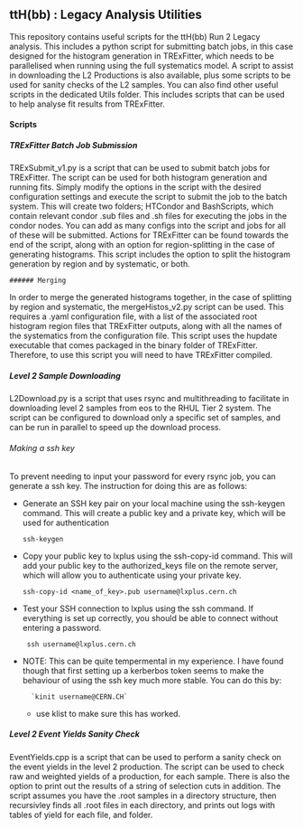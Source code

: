 ## ttH(bb) : Legacy Analysis Utilities


This repository contains useful scripts for the ttH(bb) Run 2 Legacy analysis. This includes a python script for submitting batch jobs, in this case designed for the histogram generation
in TRExFitter, which needs to be parallelised when running using the full systematics model. A script to assist in downloading the L2 Productions is also available, plus some scripts to be used for sanity checks of the L2 samples. You can also find other useful scripts in the dedicated Utils folder. This includes scripts that can be used to help analyse fit results from TRExFitter.

#### Scripts

##### TRExFitter Batch Job Submission
TRExSubmit_v1.py is a script that can be used to submit batch jobs for TRExFitter. The script can be used for both histogram generation and running fits. Simply modify the options in the script with the desired configuration settings and execute the script to submit the job to the batch system. This will create two folders; HTCondor and BashScripts, which contain relevant condor .sub files and .sh files for executing the jobs in the condor nodes. You can add as many configs into the script and jobs for all of these will be submitted. Actions for TRExFitter can be found towards the end of the script, along with an option for region-splitting in the case of generating histograms. This script includes the option to split the histogram generation by region and by systematic, or both.


    ###### Merging
 In order to merge the generated histograms together, in the case of splitting by region and systematic, the mergeHistos_v2.py script can be used. This requires a .yaml configuration file, with a list of the associated root histogram region files that TRExFitter outputs, along with all the names of the systematics from the configuration file. This script uses the hupdate executable that comes packaged in the binary folder of TRExFitter. Therefore, to use this script you will need to have TRExFitter compiled.

##### Level 2 Sample Downloading
L2Download.py is a script that uses rsync and multithreading to facilitate in downloading level 2 samples from eos to the RHUL Tier 2 system. The script can be configured to download only a specific set of samples, and can be run in parallel to speed up the download process.

###### Making a ssh key
To prevent needing to input your password for every rsync job, you can generate a ssh key. The instruction for doing this are as follows:

- Generate an SSH key pair on your local machine using the ssh-keygen command. This will create a public key and a private key, which will be used for authentication

     `ssh-keygen`

- Copy your public key to lxplus using the ssh-copy-id command. This will add your public key to the authorized_keys file on the remote server, which will allow you to authenticate using your private key.

    `ssh-copy-id <name_of_key>.pub username@lxplus.cern.ch`


- Test your SSH connection to lxplus using the ssh command. If everything is set up correctly, you should be able to connect without entering a password.

    ` ssh username@lxplus.cern.ch`


- NOTE: This can be quite tempermental in my experience. I have found though that first setting up a kerberbos token seems to make the behaviour of using the ssh key much more stable. You can do this by:

        `kinit username@CERN.CH`

    - use klist to make sure this has worked.

##### Level 2 Event Yields Sanity Check
EventYields.cpp is a script that can be used to perform a sanity check on the event yields in the level 2 production. The script can be used to check raw and weighted yields of a production, for each sample. There is also the option to print out the results of a string of selection cuts in addition. The script assumes you have the .root samples in a directory structure, then recursivley finds all .root files in each directory, and prints out logs with tables of yield for each file, and folder.








